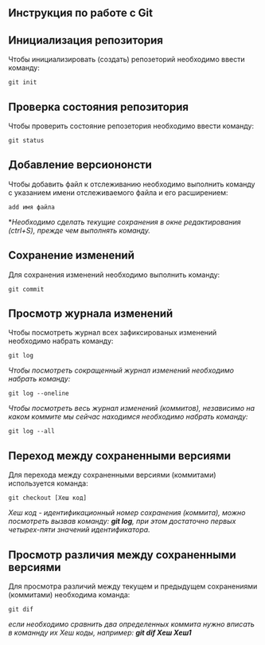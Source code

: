 ## **Инструкция по работе с Git**

## Инициализация репозитория

Чтобы инициализировать (создать) репозеторий необходимо ввести команду:

    git init    

   ##  Проверка состояния репозитория

Чтобы проверить состояние репозетория необходимо ввести команду:

    git status

 ## Добавление версиононсти
 
 Чтобы добавить файл к отслеживанию необходимо выполнить команду с указанием имени отслеживаемого файла и его расширением:

    add имя файла

**Необходимо сделать текущие сохранения в окне редактирования (ctrl+S), прежде чем выполнять команду.*

##  Сохранение изменений 

Для сохранения изменений необходимо выполнить команду:

    git commit

## Просмотр журнала изменений

Чтобы посмотреть журнал всех зафиксированых изменений необходимо набрать команду:

    git log

  *Чтобы посмотреть сокращенный журнал изменений необходимо набрать команду:*

    git log --oneline


*Чтобы посмотреть весь журнал изменений (коммитов), независимо на каком коммите мы сейчас находимся необходимо набрать команду:*

    git log --all

## Переход между сохраненными версиями

Для перехода между сохраненными версиями (коммитами) используется команда:

    git checkout [Хеш код]

  *Хеш код - идентификационный номер сохранения (коммита), можно посмотреть вызвав команду: __git log__, при этом достаточно первых четырех-пяти значений идентификатора.*


## Просмотр различия между сохраненными версиями

Для просмотра различий между текущем и предыдущем сохранениями (коммитами) необходима команда:

    git dif 


*если необходимо сравнить два определенных коммита нужно вписать в команнду их Хеш коды, например: __git dif  Хеш Хеш1__*




